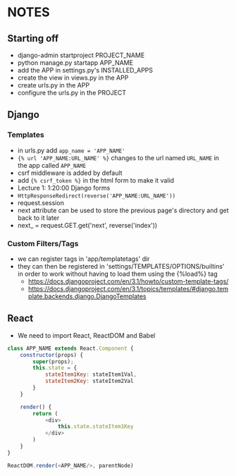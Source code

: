 # NOTES

## Starting off
- django-admin startproject PROJECT_NAME
- python manage.py startapp APP_NAME
- add the APP in settings.py's INSTALLED_APPS
- create the view in views.py in the APP
- create urls.py in the APP
- configure the urls.py in the PROJECT

## Django
### Templates
- in urls.py add `app_name = 'APP_NAME'`
- `{% url 'APP_NAME:URL_NAME' %}` changes to the url named `URL_NAME` in the app called `APP_NAME`
- csrf middleware is added by default
- add `{% csrf_token %}` in the html form to make it valid
- Lecture 1: 1:20:00 Django forms
- `HttpResponseRedirect(reverse('APP_NAME:URL_NAME'))`
- request.session
- next attribute can be used to store the previous page's directory and get back to it later
- next_ = request.GET.get('next', reverse('index'))
### Custom Filters/Tags
- we can register tags in 'app/templatetags' dir
- they can then be registered in 'settings/TEMPLATES/OPTIONS/builtins' in order to work without having to load them using the {%load%} tag
	- https://docs.djangoproject.com/en/3.1/howto/custom-template-tags/
	- https://docs.djangoproject.com/en/3.1/topics/templates/#django.template.backends.django.DjangoTemplates

## React
- We need to import React, ReactDOM and Babel
```JavaScript
class APP_NAME extends React.Component {
	constructor(props) {
		super(props);
		this.state = {
			stateItem1Key: stateItem1Val,
			stateItem2Key: stateItem2Val
		}
	}

	render() {
		return (
			<div>
				this.state.stateItem1Key
			</div>
		)
	}
}

ReactDOM.render(<APP_NAME/>, parentNode)
```
